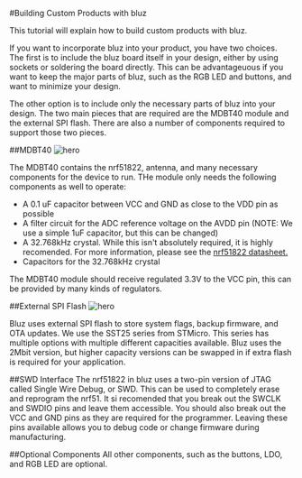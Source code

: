 #Building Custom Products with bluz

This tutorial will explain how to build custom products with bluz.

If you want to incorporate bluz into your product, you have two choices. The first is to include the bluz board itself in your design, either
by using sockets or soldering the board directly. This can be advantageuous if you want to keep the major parts of bluz, such as the RGB LED
and buttons, and want to minimize your design.

The other option is to include only the necessary parts of bluz into your design. The two main pieces that are required are the MDBT40 module
and the external SPI flash. There are also a number of components required to support those two pieces.


##MDBT40
![hero](/img/mdbt40_schematic.png)

The MDBT40 contains the nrf51822, antenna, and many necessary components for the device to run. THe module only needs the following components
as well to operate:

- A 0.1 uF capacitor between VCC and GND as close to the VDD pin as possible
- A filter circuit for the ADC reference voltage on the AVDD pin (NOTE: We use a simple 1uF capacitor, but this can be changed)
- A 32.768kHz crystal. While this isn't absolutely required, it is highly recomended. For more information, please see the
[nrf51822 datasheet.](https://github.com/bluzDK/bluzDK/tree/master/v2/Datasheets)
- Capacitors for the 32.768kHz crystal

The MDBT40 module should receive regulated 3.3V to the VCC pin, this can be provided by many kinds of regulators.

##External SPI Flash
![hero](/img/spi_flash_schematic.png)

Bluz uses external SPI flash to store system flags, backup firmware, and OTA updates. We use the SST25 series from STMicro. This series has
multiple options with multiple different capacities available. Bluz uses the 2Mbit version, but higher capacity versions can be swapped in if
extra flash is required for your application.

##SWD Interface
The nrf51822 in bluz uses a two-pin version of JTAG called Single Wire Debug, or SWD. This can be used to completely erase and reprogram the
nrf51. It si recomended that you break out the SWCLK and SWDIO pins and leave them accessible. You should also break out the VCC and GND pins
as they are required for the programmer. Leaving these pins available allows you to debug code or change firmware during manufacturing.

##Optional Components
All other components, such as the buttons, LDO, and RGB LED are optional.


